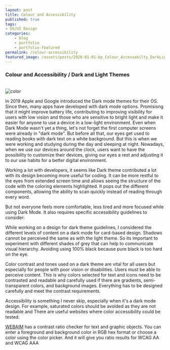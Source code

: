 ```yaml
---
layout: post
title: Colour and Accessibility
published: true
tags: 
- UX/UI Design
categories:
    - blog
    - portfolio
    - portfolio-featured
permalink: /colour-accessibility
featured_image: /assets/posts/2020-01-01-bp_Colour_Accessabilty_DarkLight/AdobeStock_248573161.jpeg
---
```

### Colour and Accessibility / Dark and Light Themes


<br> ![color](/assets/posts/2020-01-01-bp_Colour_Accessabilty_DarkLight/AdobeStock_248573161.jpeg "color")<br>

In 2019 Apple and Google introduced the Dark mode themes for their OS. Since then, many apps have developed with dark mode options. Promisisng that it might improve battery life, contributing to improving visibility for users with low vision and those who are sensitive to bright light and make it easier for anyone to use a device in a low-light environment. Even when Dark Mode wasn't yet a thing, let's not forget the first computer screens were already in "dark mode".
But before all that, our eyes get used to reading books with dark text on a white background. But this is when we were working and studying during the day and sleeping at night.  Nowadays, when we use our devices around the clock, users want to have the possibility to customize their devices, giving our eyes a rest and adjusting it to our use habits for a better digital environment. 

Working a lot with developers, it seems like Dark theme contributed a lot with its design becoming more useful for coding. It can be more restful to the eyes from extended screen time and allows seeing the structure of the code with the coloring elements highlighted. It pops out the different components, allowing the ability to scan quickly instead of reading through every word. 

But not everyone feels more comfortable, less tired and more focused while using Dark Mode. It also requires specific accessibility guidelines to consider: 

While working on a design for dark theme guidelines, I considered the different levels of content on a dark mode for card-based design. 
Shadows cannot be perceived the same as with the light theme. So its important to experiment with different shades of grey that can help to communicate visual hierarchy. Avoiding using 100% black because pure black is too hard on the eye.  

Color contrast and tones used on a dark theme are vital for all users but especially for people with poor vision or disabilities. Users must be able to perceive content. This is why colors selected for text and icons need to be contrasted and readable and carefully used if there are gradients, semi-transparent colors, and background images. Everything has to be designed carefully and meet the contrast requirements. 

Accessibility is something I never skip, especially when it's a dark mode design. For example, saturated colors should be avoided as they are not readable and 
There are useful websites where color accessibility could be tested. 

[WEBAIM](https://webaim.org/resources/contrastchecker/) has a contrast ratio checker for text and graphic objects. You can enter a foreground and background color in RGB hex format or choose a color using the color picker.  And it will give you ratio results for WCAG AA and WCAG AAA
